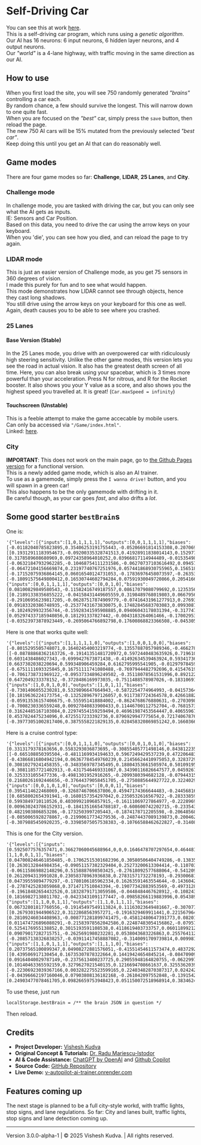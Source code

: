 # Self-Driving Car

You can see this at work [here](https://v-autopilot-ai-trainer.onrender.com/).  
This is a self-driving car program, which runs using a _genetic algorithm_.  
Our AI has 16 neurons: 6 input neurons, 6 hidden layer neurons, and 4 output neurons.  
Our _"world"_ is a 4-lane highway, with traffic moving in the same direction as our AI. 

## How to use

When you first load the site, you will see 750 randomly generated _"brains"_ controlling a car each.  
By random chance, a few should survive the longest. This will narrow down to one quite fast.  
When you are focused on the _"best"_ car, simply press the `save` button, then reload the page.  
The new 750 AI cars will be 15% mutated from the previously selected _"best car"_.  
Keep doing this until you get an AI that can do reasonably well. 

## Game modes

There are four game modes so far: **Challenge**, **LIDAR**, **25 Lanes**, and **City**. 

### Challenge mode

In challenge mode, you are tasked with driving the car, but you can only see what the AI gets as inputs.  
IE: Sensors and Car Position.  
Based on this data, you need to drive the car using the arrow keys on your keyboard.  
When you 'die', you can see how you died, and can reload the page to try again. 

### LIDAR mode

This is just an easier version of Challenge mode, as you get 75 sensors in 360 degrees of vision.  
I made this purely for fun and to see what would happen.  
This mode demonstrates how LIDAR cannot see through objects, hence they cast long shadows.  
You still drive using the arrow keys on your keyboard for this one as well.  
Again, death causes you to be able to see where you crashed.

### 25 Lanes

#### Base Version (Stable)

In the 25 Lanes mode, you drive with an overpowered car with ridiculously high steering sensitivity. 
Unlike the other game modes, this version lets you see the road in actual vision. 
It also has the greatest death screen of all time. 
Here, you can also break using your spacebar, which is 3 times more powerful than your acceleration. 
Press N for nitrous, and R for the Rocket booster. 
It also shows you your Y value as a score, and also shows you the highest speed you travelled at. 
It is great! (`Car.maxSpeed = infinity`)

#### Touchscreen (Unstable)

This is a feeble attempt to make the game accecable by mobile users. \
Can only ba accessed via `"/Game/index.html"`. \
Linked: [here](https://v-autopilot-ai-trainer.onrender.com/Game/index.html).

### City

**IMPORTANT**: This does not work on the main page, go to [the Github Pages version](https://visheshbons.github.io/self-driving-car/Test/index.html) for a functional version. \
This is a newly added game mode, which is also an AI trainer. \
To use as a gamemode, simply press the `I wanna drive!` button, and you will spawn in a green car! \
This also happens to be the only gamemode with drifting in it. \
Be careful though, as your car goes _fast_, and also drifts a _lot_.

## Some good starter `bestBrain`s
One is:  
```
'{"levels":[{"inputs":[1,0,1,1,1,1],"outputs":[0,0,1,1,1,1],"biases":[-0.01182040785823895,0.35406253191755443,-0.05206691814153308,0.20706919974535298,-0.10797246745394426,-0.23915153622827912],"weights":[[0.19312911183954673,-0.09200335328741513,0.41928911838014143,0.15297713944334845,-0.04963911292127097,0.12303722951415212],[0.3178589608680969,0.09724358964010252,0.03966817114944489,-0.015354983530439542,-0.014024368521189802,0.20644620364912813],[-0.06321847932962285,-0.10468754111231586,-0.06270737103616492,0.09457287954791482,0.20359037014142134,-0.07448118111569169],[-0.06472104156669874,0.23197740767251976,0.057441868930755965,0.15651838211236999,-0.024679343794898834,-0.04954557468760923],[-0.17152075936864145,0.06016540124731053,-0.17836976458073597,-0.26353788716794463,-0.00535062805458851,-0.03793241134860208],[-0.18091575649800412,0.16530744602794284,0.07591930049720866,0.20541665678103702,0.3861037689937129,-0.05784733953840896]]},{"inputs":[0,0,1,1,1,1],"outputs":[0,0,1,0],"biases":[0.08100829849580543,-0.11582416749187557,0.08617079080799692,0.12353568590423061],"weights":[[0.21891338356855222,-0.04158431449605559,0.3198489768019803,0.06679566228150612],[-0.29106956239817205,-0.06287517874909779,-0.07416431961277913,0.2769391796878701],[0.09183320386748935,-0.25377431673830075,0.17482845683703083,0.09930874948178121],[-0.1024929932356744,-0.15928341595908885,0.09406043178031394,-0.3177475675790124],[0.052974337185940856,0.181291337827442,-0.0043183264061466,-0.17002953494170442],[-0.03523973878923449,-0.2695064766892798,0.17600868823366508,-0.04530570929298176]]}]}'
```
Here is one that works quite well:
```
'{"levels":[{"inputs":[1,1,1,1,1,0],"outputs":[1,0,0,1,0,0],"biases":[-0.8015295505748071,0.16402454003219774,-0.13557887057989346,-0.46627823531690527,-0.5573039339618608,0.6252767642102464],"weights":[[-0.08788868362163726,-0.19141351481720972,0.5972440483635926,0.719610998551176,-0.45747194385540235,-0.16057115879411837],[0.6031438486027343,-0.6999427673871438,-0.41492634539463924,0.5934173613477278,0.09388247178564521,0.6951598775048287],[0.6637302038220694,0.599348906459284,0.6162795995541905,-0.012979784593679811,-0.8897734600368571,-0.05900793002421835],[-0.6751111693325845,0.16751111741080488,-0.7697944482792696,0.4154761960085519,0.37711619801602636,-0.8560602523605734],[-0.7061738731969122,-0.09537334896249502,-0.35118078561531996,0.8921224731760574,0.24371666604507172,0.36146244974296815],[0.6472049233378152,-0.3728486169973035,-0.7511488578987026,-0.18310691039561877,0.8242115053107268,-0.23902482164489433]]},{"inputs":[1,0,0,1,0,0],"outputs":[1,0,1,1],"biases":[-0.7301406055230281,0.5329896647664943,-0.5872254774964993,-0.04157364414213194],"weights":[[0.1819636224173754,-0.13252896797126057,0.9117387724364578,0.42661882928319667],[-0.05913536157406675,-0.555951418884002,-0.8624768676880631,-0.27030989965922503],[-0.7008230336559248,0.00927840833900433,0.11446700112752704,-0.7681573366742185],[0.31624485167103084,0.22974554159259494,0.46961987453564447,0.40655967071142984],[0.4537824475234096,0.4725517233392736,0.8796929947775654,0.7217406787677544],[-0.39773051002817406,0.3875558221829135,0.028458320869851242,0.16603664818334254]]}]}'
```
Here is a cruise control type:
```
'{"levels":[{"inputs":[0,0,1,1,1,0],"outputs":[0,0,1,0,1,0],"biases":[0.3313179378163656,0.5583293036873695,-0.30855405771498146,0.8438122350518391,-0.20258411119912118,0.053490682915185404],"weights":[[-0.665108850395504,-0.4811169934194633,0.5967249429537239,0.4722064838790454,0.05896786211089167,-0.5343354327691278],[-0.43866816804942194,0.06367784549760239,0.21456624410975053,0.3283729717062446,0.0811356249190107,-0.08558398514760045],[0.30810279241458355,-0.3483569787345495,0.18804353661505974,0.501091953598298,0.37149126245892833,-0.49644969496388114],[-0.30811857721402913,-0.4317546469331067,0.34390116826647577,0.045926742627089644,0.027530665338414473,-0.4532771250537914],[0.3253331055477336,-0.4981301952916265,-0.2099380394682128,-0.07944315919195305,-0.07634467673032735,0.010447986242411],[0.21680261692446656,-0.37644379058451705,-0.2750885644927722,0.32240296800524837,0.07298739936445045,0.45845592241956595]]},{"inputs":[0,0,1,0,1,0],"outputs":[0,0,0,1],"biases":[0.3954114622468069,-0.3268746706637806,0.45947174366644483,-0.24456816031830442],"weights":[[0.6858002654391941,-0.1680157354297042,0.2350532616567922,-0.283338592127384],[0.5993849710110526,0.40309921096857915,-0.16111069727864977,-0.22289699668552954],[0.009630243786152931,-0.18413516654788187,-0.608600742202715,-0.23354388347777844],[0.4821903806853286,-0.1732503997205443,-0.1874178712205598,-0.20648568835331432],[-0.0850065928278867,-0.21990617734279536,-0.24874437089139873,0.20046233267019659],[-0.3079885450920235,-0.33985075057538383,-0.10766588462622827,-0.31408101088022733]]}]}'
```

This is one for the City version.
```
'{"levels":[{"inputs":[0.5925077576357471,0.36627060045688964,0,0,0.1646478707297654,0.4644813792256032,0.9833333333333334],"outputs":[1,1,0,0,1,1],"biases":[0.047008246461850485,-0.17062515301682396,0.30580506404749286,-0.13835110046412896,-0.15004829128856914,0.21243039463222657],"weights":[[0.2630132844984354,-0.09051157382329404,0.25273200613304414,-0.1107036110715695,0.08443501393972894,-0.04269563735314497],[-0.06115869882148296,0.5158887698503425,-0.27618092577688064,-0.5412096989699655,-0.06855090968048397,0.1373937807134269],[0.2612094313991028,0.23058378963936838,0.27831571732278193,-0.29300681154455804,-0.06718671313430741,0.35205897790253776],[0.04739559894779297,-0.1780106185962334,0.16263591463554644,-0.14360428316442797,0.19362101194625342,-0.25403140571308347],[-0.2787425283059868,0.3714717510843394,-0.19077342883953569,-0.49731286206484476,0.1927328109553258,0.3314483195840118],[-0.19618482654432526,0.18328791713059586,-0.0448484467628912,-0.10824379330971592,0.2441657588807668,-0.11650256370161181],[0.18169827138011702,-0.04233431091177447,-0.09858266119883996,0.05438981750363256,0.37894085804638733,0.20117055356874483]]},{"inputs":[1,1,0,0,1,1],"outputs":[1,1,0,1,1,1],"biases":[0.06732801817760556,-0.19145497549113824,0.11163023649481667,-0.30707771246613474,-0.18356683837802193,-0.15786651122080694],"weights":[[0.2679301944906522,0.3122868563957271,-0.1916329469911441,0.22156796403969164,-0.1615460784813031,0.06298390182577908],[0.28109246034408963,-0.008771281899741475,-0.45812480647391773,0.08201607686153022,-0.07383955197525711,-0.40564209300052245],[0.011474726896080291,-0.21583978562042586,0.22487483054156862,-0.07957026593885692,0.14702173550322223,0.10094834740557206],[0.5254176955138852,0.3015193591108538,0.4118619403733757,0.06011899212245061,-0.02608662845666787,0.2676807827199126],[0.09079017282715751,-0.2625691980232281,0.0538043683226863,0.2557641125721548,-0.07571567642438287,0.4612685253375055],[-0.20857138326838257,-0.03911417458887082,-0.3140091709739814,0.009981784137602513,0.2052501864506196,0.08610393248055595]]},{"inputs":[1,1,0,1,1,1],"outputs":[1,1,1,0],"biases":[0.20737565100899347,0.04908272881576051,-0.41551454611573474,0.48372924832927516],"weights":[[0.439506917130454,0.16735307878322664,0.14419424654845214,-0.08470909886090491],[0.09164040029787149,-0.2375613400237725,0.29055948164820755,-0.062299734387318534],[0.10140463365592159,0.3279627021540135,0.1216694708661637,0.32553620399657174],[-0.22306923039367166,0.003282275523599165,0.22403482870387317,0.024242474712184617],[-0.04396662197160046,0.07903808136182168,-0.261042097552848,-0.13915421014196847],[0.24903477078461705,0.09826659753948423,0.051150072518968914,0.3834624606984478]]}]}'
```
To use these, just run  
```
localStorage.bestBrain = /** the brain JSON in question */
```
Then reload.

## Credits

- **Project Developer:** [Vishesh Kudva](https://github.com/Visheshbons)
- **Original Concept & Tutorials:** [Dr. Radu Mariescu-Istodor](https://github.com/gniziemazity/Self-driving-car)
- **AI & Code Assistance:** [ChatGPT by OpenAI](https://openai.com/chatgpt) and [Github Copilot](https://github.com/features/copilot)
- **Source Code:** [GitHub Repository](https://github.com/Visheshbons/self-driving-car)
- **Live Demo:** [v-autopilot-ai-trainer.onrender.com](https://v-autopilot-ai-trainer.onrender.com)

## Features coming up

The next stage is planned to be a full city-style workd, with traffic lights, stop signs, and lane regulations.
So far: City and lanes built, traffic lights, stop signs and lane detection coming up.

---

Version 3.0.0-alpha-1 | &copy; 2025 Vishesh Kudva. | All rights reserved.
